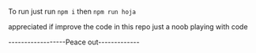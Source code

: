 To run just run `npm i` then `npm run hoja`

appreciated if improve the code in this repo just a noob playing with code 


------------------Peace out-------------
